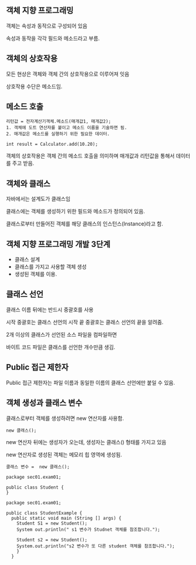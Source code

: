 ## 객체 지향 프로그래밍

객체는 속성과 동작으로 구성되어 있음

속성과 동작을 각각 필드와 메소드라고 부름.

## 객체의 상호작용

모든 현상은 객체와 객체 간의 상호작용으로 이루어져 잇음

상호작용 수단은 메소드임.

## 메소드 호출

```
리턴값 = 전자계산기객체.메소드(매개값1, 매개값2);
1. 객체에 도트 연산자를 붙이고 메소드 이름을 기술하면 됨.
2. 매개값은 메소드를 실행하기 위한 필요한 데이터.
```

```
int result = Calculator.add(10.20);
```

객체의 상호작용은 객체 간의 메소드 호출을 의미하며 매개값과 리턴값을 통해서 데이터를 주고 받음.

## 객체와 클래스

자바에서는 설계도가 클래스임

클래스에는 객체를 생성하기 위한 필드와 메소드가 정의되어 있음.

클래스로부터 만들어진 객체를 해당 클래스의 인스턴스(Instance)라고 함.

## 객체 지향 프로그래밍 개발 3단계

- 클래스 설계
- 클래스를 가지고 사용할 객체 생성
- 생성된 객체를 이용.

## 클래스 선언

클래스 이름 뒤에는 반드시 중괄호를 사용

시작 중괄호는 클래스 선언의 시작 끝 중괄호는 클래스 선언의 끝을 알려줌.

2개 이상의 클래스가 선언된 소스 파일을 컴파일하면 

바이트 코드 파일은 클래스를 선언한 개수만큼 생김.

## Public 접근 제한자

Public 접근 제한자는 파일 이름과 동일한 이름의 클래스 선언에만 붙일 수 있음.

## 객체 생성과 클래스 변수

클래스로부터 객체를 생성하려면 new 연산자를 사용함.

```
new 클래스();
```

new 연산자 뒤에는 생성자가 오는데, 생성자는 클래스() 형태를 가지고 있음

new 연산자로 생성된 객체는 메모리 힙 영역에 생성됨.

```
클래스 변수 =  new 클래스();
```

```
package sec01.exam01;

public class Student {
}
```

```
package sec01.exam01;

public class StudentExample {
  public static void main (String [] args) {
    Student S1 = new Student();
    System out.println(" s1 변수가 Studnet 객체를 참조합니다.");
    
    Student s2 = new Student();
    System.out.println("s2 변수가 또 다른 student 객체를 참조합니다.");
    }
  }
```
